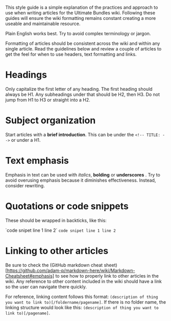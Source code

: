 <!-- TITLE: Style Guide -->

This style guide is a simple explanation of the practices and approach to use when writing articles for the Ultimate Bundles wiki.  Following these guides will ensure the wiki formatting remains constant creating a more useable and maintainable resource.

Plain English works best.  Try to avoid complex terminology or jargon.

Formatting of articles should be consistent across the wiki and within any single article.  Read the guidelines below and review a couple of articles to get the feel for when to use headers, text formatting and links.
# Headings 
Only capitalize the first letter of any heading.  The first heading should always be H1.  Any subheadings under that should be H2, then H3.  Do not jump from H1 to H3 or straight into a H2.

# Subject organization
Start articles with a **brief introduction**.  This can be under the `<!-- TITLE: -->` or under a H1.

# Text emphasis
Emphasis in text can be used with *italics*, **bolding** or __underscores__ .  Try to avoid overusing emphasis because it diminishes effectiveness.  Instead, consider rewriting.

# Quotations or code snippets
These should be wrapped in backticks, like this:

\`code snipet
line 1
line 2\`
`code snipet
line 1
line 2`

# Linking to other articles
Be sure to check the (GitHub markdown cheat sheet)[https://github.com/adam-p/markdown-here/wiki/Markdown-Cheatsheet#emphasis] to see how to properly link to other articles in the wiki.  Any reference to other content included in the wiki should have a link so the user can navigate there quickly.  

For reference, linking content follows this format: `(description of thing you want to link to)[/foldername/pagename]`.  If there is no folder name, the linking structure would look like this: `(description of thing you want to link to)[/pagename]`.








